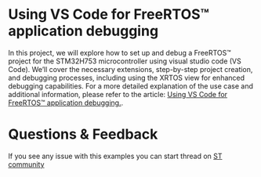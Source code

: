 # Using VS Code for FreeRTOS™ application debugging

In this project, we will explore how to set up and debug a FreeRTOS™ project for the STM32H753 microcontroller using visual studio code (VS Code). We’ll cover the necessary extensions, step-by-step project creation, and debugging processes, including using the XRTOS view for enhanced debugging capabilities.
For a more detailed explanation of the use case and additional information, please refer to the article: [Using VS Code for FreeRTOS™ application debugging.](https://community.st.com/t5/tkb/workflowpage/tkb-id/stm32-mcus-knowledge-base/article-id/1231).
# Questions & Feedback
If you see any issue with this examples you can start thread on [ST community](https://community.st.com/t5/stm32-mcus/ct-p/stm32-mcus)